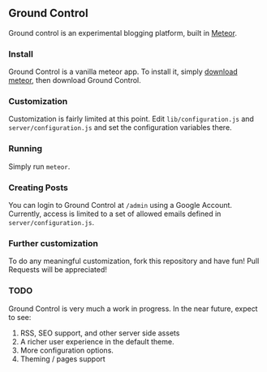 ## Ground Control

Ground control is an experimental blogging platform, built in [Meteor](http://meteor.com).

### Install

Ground Control is a vanilla meteor app. To install it, simply [download meteor](http://docs.meteor.com/#quickstart), then download Ground Control.

### Customization

Customization is fairly limited at this point. Edit `lib/configuration.js` and `server/configuration.js` and set the configuration variables there.

### Running

Simply run `meteor`.

### Creating Posts

You can login to Ground Control at `/admin` using a Google Account. Currently, access is limited to a set of allowed emails defined in `server/configuration.js`.

### Further customization

To do any meaningful customization, fork this repository and have fun! Pull Requests will be appreciated! 

### TODO

Ground Control is very much a work in progress. In the near future, expect to see:
1. RSS, SEO support, and other server side assets
2. A richer user experience in the default theme.
3. More configuration options.
4. Theming / pages support